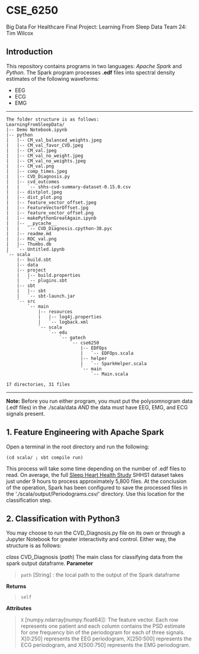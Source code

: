# CSE_6250
Big Data For Healthcare Final Project: Learning From Sleep Data
Team 24: Tim Wilcox


## Introduction
This repository contains programs in two languages: *Apache Spark* and *Python*. The Spark program processes **.edf** files into spectral density estimates of the following waveforms:
  * EEG
  * ECG
  * EMG
 
***
>
```
The folder structure is as follows:
LearningFromSleepData/
|-- Demo Notebook.ipynb
|-- python
|   |-- CM_val_balanced_weights.jpeg
|   |-- CM_val_favor_CVD.jpeg
|   |-- CM_val.jpeg
|   |-- CM_val_no_weight.jpeg
|   |-- CM_val_no_weights.jpeg
|   |-- CM_val.png
|   |-- comp_times.jpeg
|   |-- CVD_Diagnosis.py
|   |-- cvd_outcomes
|   |   `-- shhs-cvd-summary-dataset-0.15.0.csv
|   |-- distplot.jpeg
|   |-- dist_plot.png
|   |-- feature_vector_offset.jpeg
|   |-- FeatureVectorOffset.jpg
|   |-- feature_vector_offset.png
|   |-- makePythonGreatAgain.ipynb
|   |-- __pycache__
|   |   `-- CVD_Diagnosis.cpython-38.pyc
|   |-- readme.md
|   |-- ROC_val.png
|   |-- Thumbs.db
|   `-- Untitled.ipynb
`-- scala
    |-- build.sbt
    |-- data
    |-- project
    |   |-- build.properties
    |   `-- plugins.sbt
    |-- sbt
    |   |-- sbt
    |   `-- sbt-launch.jar
    `-- src
        `-- main
            |-- resources
            |   |-- log4j.properties
            |   `-- logback.xml
            `-- scala
                `-- edu
                    `-- gatech
                        `-- cse6250
                            |-- EDFOps
                            |   `-- EDFOps.scala
                            |-- helper
                            |   `-- SparkHelper.scala
                            `-- main
                                `-- Main.scala

17 directories, 31 files
```

***

**Note:** Before you run either program, you must put the polysomnogram data (.edf files) in the ./scala/data _AND_ the data must have EEG, EMG, and ECG signals present. 

## 1. Feature Engineering with Apache Spark
Open a terminal in the root directory and run the following:

```
(cd scala/ ; sbt compile run)
```

This process will take some time depending on the number of .edf files to read. On average, the full [Sleep Heart Health Study](https://sleepdata.org/datasets/shhs) SHHS1 dataset takes just under 9 hours to process approximately 5,800 files. At the conclusion of the operation, Spark has been configured to save the processed files in the './scala/output/Periodograms.csv/' directory. Use this location for the classification step.

## 2. Classification with Python3

You may choose to run the CVD_Diagnosis.py file on its own or through a Jupyter Notebook for greater interactivity and control. Either way, the structure is as follows:

*class* CVD_Diagnosis (*path*)
  The main class for classifying data from the spark output dataframe.
  **Parameter**
  >`path` \[String\] : the local path to the output of the Spark dataframe
  
  **Returns**
  >`self`
  
  **Attributes**
  >`X` \[numpy.ndarray\[numpy.float64\]\]: 
    The feature vector. Each row represents one patient and each column contains the PSD estimate for one frequency bin of the periodogram for each of three signals. X[0:250] represents the EEG periodogram, X[250:500] represents the ECG periodogram, and X[500:750] represents the EMG periodogram.

  

